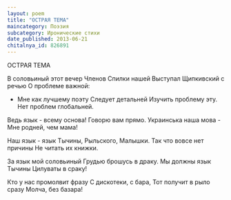 ```yaml
---
layout: poem
title: "ОСТРАЯ ТЕМА"
maincategory: Поэзия
subcategory: Иронические стихи
date_published: 2013-06-21
chitalnya_id: 826891
---
```




ОСТРАЯ ТЕМА

В соловьиный этот вечер
Членов Спилки нашей
Выступал Щипкивский с речью
О проблеме важной:

- Мне как лучшему поэту
Следует детальней
Изучить проблему эту.
Нет проблем глобальней.

Ведь язык - всему основа!
Говорю вам прямо.
Украинська наша мова -
Мне родней, чем мама!

Наш язык - язык Тычины,
Рыльского, Малышки.
Так что вовсе нет причины
Не читать их книжки.

За язык мой соловьиный
Грудью брошусь в драку.
Мы должны язык Тычины
Цилуваты в сраку!

Кто у нас промолвит фразу
С дискотеки, с бара,
Тот получит в рыло сразу
Молча, без базара!







